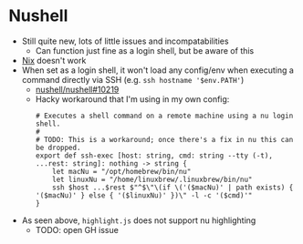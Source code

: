 # Nushell

- Still quite new, lots of little issues and incompatabilities
  - Can function just fine as a login shell, but be aware of this
- [Nix](./nix.md) doesn't work
- When set as a login shell, it won't load any config/env when executing a command
  directly via SSH (e.g. `ssh hostname '$env.PATH'`)
  - [nushell/nushell#10219](https://github.com/nushell/nushell/issues/10219)
  - Hacky workaround that I'm using in my own config:
    ```nu
    # Executes a shell command on a remote machine using a nu login shell.
    #
    # TODO: This is a workaround; once there's a fix in nu this can be dropped.
    export def ssh-exec [host: string, cmd: string --tty (-t), ...rest: string]: nothing -> string {
        let macNu = "/opt/homebrew/bin/nu"
        let linuxNu = "/home/linuxbrew/.linuxbrew/bin/nu"
        ssh $host ...$rest $"^$\"\(if \('($macNu)' | path exists) { '($macNu)' } else { '($linuxNu)' })\" -l -c '($cmd)'"
    }
    ```
- As seen above, `highlight.js` does not support nu highlighting
  - TODO: open GH issue
